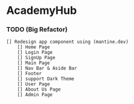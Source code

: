 # AcademyHub

### TODO (Big Refactor)
    [] Redesign app component using (mantine.dev)
        [] Home Page
        [] Login Page
        [] SignUp Page
        [] Main Page
        [] Nav Bar & Aside Bar
        [] Footer
        [] support Dark Theme 
        [] User Page 
        [] About Us Page 
        [] Admin Page 

